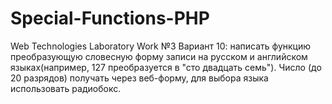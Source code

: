 # Special-Functions-PHP
Web Technologies Laboratory Work №3
Вариант 10: написать функцию преобразующую словесную форму записи на русском и английском языках(например, 127 преобразуется в "сто двадцать семь"). Число (до 20 разрядов) получать через веб-форму, для выбора языка использовать радиобокс.